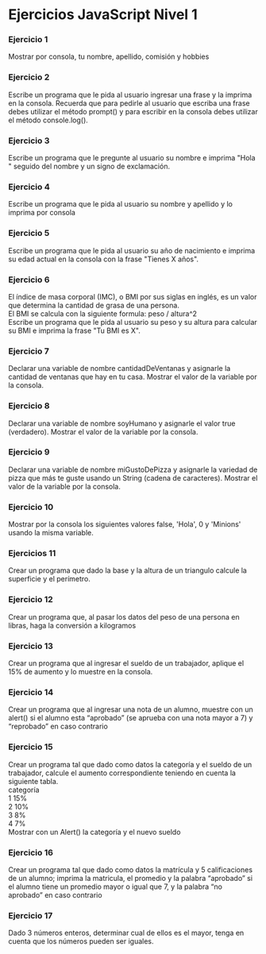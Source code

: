 # Ejercicios JavaScript Nivel 1  
### Ejercicio 1  
Mostrar por consola, tu nombre, apellido, comisión y hobbies  
### Ejercicio 2  
Escribe un programa que le pida al usuario ingresar una frase y la imprima en la consola.
Recuerda que para pedirle al usuario que escriba una frase debes utilizar el método prompt() y para escribir
en la consola debes utilizar el método console.log().  
### Ejercicio 3  
Escribe un programa que le pregunte al usuario su nombre e imprima "Hola " seguido del nombre y un
signo de exclamación.  
### Ejercicio 4  
Escribe un programa que le pida al usuario su nombre y apellido y lo imprima por
consola  
### Ejercicio 5  
Escribe un programa que le pida al usuario su año de nacimiento e imprima su edad actual en la consola
con la frase "Tienes X años".  
### Ejercicio 6  
El índice de masa corporal (IMC), o BMI por sus siglas en inglés, es un valor que determina la cantidad de
grasa de una persona.  
El BMI se calcula con la siguiente formula:
peso / altura^2  
Escribe un programa que le pida al usuario su peso y su altura para calcular su BMI e imprima la frase "Tu
BMI es X".  
### Ejercicio 7  
Declarar una variable de nombre cantidadDeVentanas y asignarle la cantidad de ventanas que hay en
tu casa. Mostrar el valor de la variable por la consola.  
### Ejercicio 8  
Declarar una variable de nombre soyHumano y asignarle el valor true (verdadero). Mostrar el valor de
la variable por la consola.  
### Ejercicio 9  
Declarar una variable de nombre miGustoDePizza y asignarle la variedad de pizza que más te guste
usando un String (cadena de caracteres). Mostrar el valor de la variable por la consola.  
### Ejercicio 10  
Mostrar por la consola los siguientes valores false, 'Hola', 0 y 'Minions' usando la misma variable.  
### Ejercicios 11  
Crear un programa que dado la base y la altura de un triangulo calcule la superficie y el perímetro.  
### Ejercicio 12  
Crear un programa que, al pasar los datos del peso de una persona en libras, haga la conversión a
kilogramos  
### Ejercicio 13  
Crear un programa que al ingresar el sueldo de un trabajador, aplique el 15% de aumento y lo muestre
en la consola.  
### Ejercicio 14  
Crear un programa que al ingresar una nota de un alumno, muestre con un alert() si el alumno esta
“aprobado” (se aprueba con una nota mayor a 7) y “reprobado” en caso contrario  
### Ejercicio 15  
Crear un programa tal que dado como datos la categoría y el sueldo de un trabajador, calcule el
aumento correspondiente teniendo en cuenta la siguiente tabla.  
categoría   
1 15%  
2 10%  
3 8%  
4 7%    
Mostrar con un Alert() la categoría y
el nuevo sueldo
### Ejercicio 16
Crear un programa tal que dado como datos la matrícula y 5 calificaciones de un alumno; imprima la
matricula, el promedio y la palabra “aprobado” si el alumno tiene un promedio mayor o igual que 7, y
la palabra “no aprobado” en caso contrario
### Ejercicio 17
Dado 3 números enteros, determinar cual de ellos es el mayor, tenga en cuenta que los números
pueden ser iguales.
